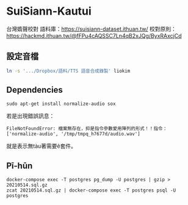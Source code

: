 # SuiSiann-Kautui
台灣媠聲校對
語料庫：https://suisiann-dataset.ithuan.tw/
校對原則：https://hackmd.ithuan.tw/@fFPu4cAQSSC7Ln4qB2xJQg/ByxRAxcjCd


## 設定音檔
```bash
ln -s '.../Dropbox/語料/TTS 語音合成錄製' liokim
```

## Dependencies

`sudo apt-get install normalize-audio sox`

若是出現錯誤訊息：
```
FileNotFoundError: 檔案無存在，抑是指令參數愛用陣列的形式！！指令：['normalize-audio', '/tmp/tmpq_h7677d/audio.wav']
```
就是表示無tàu著需要ê套件。

## Pī-hūn
```
docker-compose exec -T postgres pg_dump -U postgres | gzip > 20210514.sql.gz
zcat 20210514.sql.gz | docker-compose exec -T postgres psql -U postgres
```
